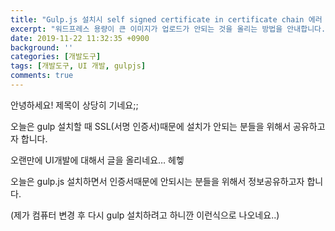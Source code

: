 ```yaml
---
title: "Gulp.js 설치시 self signed certificate in certificate chain 에러 수정 후 설치하는 방법"
excerpt: "워드프레스 용량이 큰 이미지가 업로드가 안되는 것을 올리는 방법을 안내합니다."
date: 2019-11-22 11:32:35 +0900
background: ''
categories: [개발도구]
tags: [개발도구, UI 개발, gulpjs]
comments: true
---
```


안녕하세요!
제목이 상당히 기네요;;


오늘은 gulp 설치할 때 SSL(서명 인증서)때문에 설치가 안되는 분들을 위해서 공유하고자 합니다.

오랜만에 UI개발에 대해서 글을 올리네요…
헤헿

오늘은 gulp.js 설치하면서 인증서때문에 안되시는 분들을 위해서 정보공유하고자 합니다.

(제가 컴퓨터 변경 후 다시 gulp 설치하려고 하니깐 이런식으로 나오네요..)